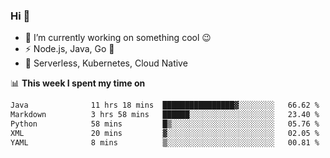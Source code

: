 ### Hi 👋

<!--
**nodejh/nodejh** is a ✨ _special_ ✨ repository because its `README.md` (this file) appears on your GitHub profile.

Here are some ideas to get you started:

- 🔭 I’m currently working on ...
- 🌱 I’m currently learning ...
- 👯 I’m looking to collaborate on ...
- 🤔 I’m looking for help with ...
- 💬 Ask me about ...
- 📫 How to reach me: ...
- 😄 Pronouns: ...
- ⚡ Fun fact: ...
-->

- 🔭 I’m currently working on something cool :wink:
- ⚡ Node.js, Java, Go :thought_balloon:
- 🤖 Serverless, Kubernetes, Cloud Native

📊 **This week I spent my time on**

<!--START_SECTION:waka-->

```txt
Java              11 hrs 18 mins  ████████████████▓░░░░░░░░   66.62 %
Markdown          3 hrs 58 mins   ██████░░░░░░░░░░░░░░░░░░░   23.40 %
Python            58 mins         █▒░░░░░░░░░░░░░░░░░░░░░░░   05.76 %
XML               20 mins         ▓░░░░░░░░░░░░░░░░░░░░░░░░   02.05 %
YAML              8 mins          ▒░░░░░░░░░░░░░░░░░░░░░░░░   00.81 %
```

<!--END_SECTION:waka-->


<!--
:traffic_light: **Visitors**

![visitors](https://visitor-badge.glitch.me/badge?page_id=nodejh.nodejh)
-->
